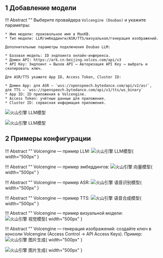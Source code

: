 ## 1 Добавление модели

!!! Abstract ""
    Выберите провайдера `Volcengine (Doubao)` и укажите параметры:

    * Имя модели: произвольное имя в MaxKB.     
    * Тип модели: LLM/эмбеддинги/ASR/TTS/визуальная/генерация изображений.

    Дополнительные параметры подключения Doubao LLM:

    * Базовая модель: ID эндпоинта онлайн‑инференса.        
    * Домен API: https://ark.cn-beijing.volces.com/api/v3
    * API Key: Эндпоинт → Вызов API → Авторизация API Key → выбрать и скопировать ключ.

    Для ASR/TTS укажите App ID, Access Token, Cluster ID:

    * Домен App: для ASR — `wss://openspeech.bytedance.com/api/v2/asr`, для TTS — `wss://openspeech.bytedance.com/api/v1/tts/ws_binary`
    * App ID: ID приложения в Volcengine. 
    * Access Token: учётные данные для приложения. 
    * Cluster ID: сервисная информация приложения.


![火山引擎 LLM模型](../../img/model/doubao_llm_apikey.png)

![火山引擎 LLM模型](../../img/model/doubao_jieru.png)


## 2 Примеры конфигурации

!!! Abstract ""
    Volcengine — пример LLM:
![火山引擎 LLM模型](../../img/model/huoshan_llm.png){ width="500px" }

!!! Abstract ""
    Volcengine — пример эмбеддингов:
![火山引擎 向量模型](../../img/model/huoshan_embedding.png){ width="500px" }

!!! Abstract ""
    Volcengine — пример ASR:
![火山引擎 语音识别模型](../../img/model/huoshan_asr.png){ width="500px" }

!!! Abstract ""
    Volcengine — пример TTS:
![火山引擎 语音合成模型](../../img/model/huoshan_tts.png){ width="500px" }

!!! Abstract ""
    Volcengine — пример визуальной модели:
![火山引擎 视觉模型](../../img/model/doubao_vision.png){ width="500px" }

!!! Abstract ""
    Volcengine — генерация изображений: создайте ключ в консоли Volcengine (Access Control → API Access Keys). Пример:
![火山引擎 图片生成](../../img/model/doubao_gen1.png){ width="500px" }

![火山引擎 图片生成](../../img/model/doubao_gen2.png){ width="500px" }

